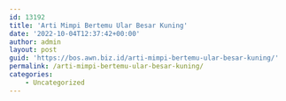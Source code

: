 ```yaml
---
id: 13192
title: 'Arti Mimpi Bertemu Ular Besar Kuning'
date: '2022-10-04T12:37:42+00:00'
author: admin
layout: post
guid: 'https://bos.awn.biz.id/arti-mimpi-bertemu-ular-besar-kuning/'
permalink: /arti-mimpi-bertemu-ular-besar-kuning/
categories:
    - Uncategorized
---
```


